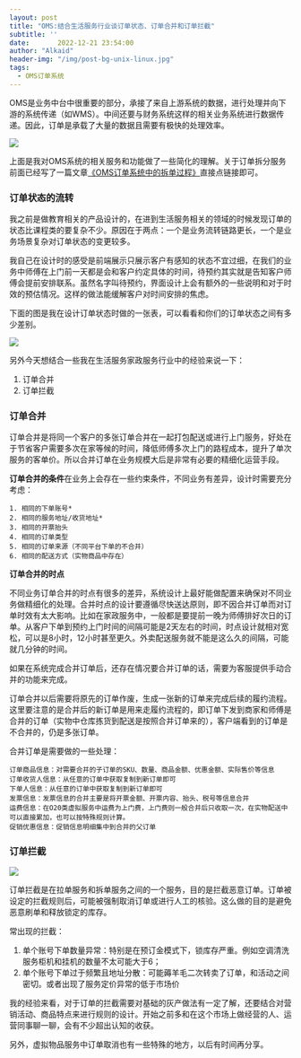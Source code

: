 ```yaml
---
layout: post
title: "OMS:结合生活服务行业谈订单状态、订单合并和订单拦截"
subtitle: ''
date:       2022-12-21 23:54:00
author: "Alkaid"
header-img: "/img/post-bg-unix-linux.jpg"
tags:
  - OMS订单系统
---
```


OMS是业务中台中很重要的部分，承接了来自上游系统的数据，进行处理并向下游的系统传递（如WMS）。中间还要与财务系统这样的相关业务系统进行数据传递。因此，订单是承载了大量的数据且需要有极快的处理效率。

![](https://tva1.sinaimg.cn/large/008vxvgGgy1h9bs1zdnymj30v50gptbh.jpg)

上面是我对OMS系统的相关服务和功能做了一些简化的理解。关于订单拆分服务前面已经写了一篇文章[《OMS订单系统中的拆单过程》](https://www.ifoz.net/2022/12/18/How-to-split-orders-in-OMS/)直接点链接即可。



### 订单状态的流转

我之前是做教育相关的产品设计的，在进到生活服务相关的领域的时候发现订单的状态比课程类的要复杂不少。原因在于两点：一个是业务流转链路更长，一个是业务场景复杂对订单状态的变更较多。

我自己在设计时的感受是前端展示只展示客户有感知的状态不宜过细，在我们的业务中师傅在上门前一天都是会和客户约定具体的时间，待预约其实就是告知客户师傅会提前安排联系。虽然名字叫待预约，界面设计上会有额外的一些说明和对于时效的预估情况。这样的做法能缓解客户对时间安排的焦虑。



下面的图是我在设计订单状态时做的一张表，可以看看和你们的订单状态之间有多少差别。

![](https://tva1.sinaimg.cn/large/008vxvgGgy1h9btf6oijpj30za0u0wls.jpg)



另外今天想结合一些我在生活服务家政服务行业中的经验来说一下：

1. 订单合并
2. 订单拦截



### 订单合并
订单合并是将同一个客户的多张订单合并在一起打包配送或进行上门服务，好处在于节省客户需要多次在家等候的时间，降低师傅多次上门的路程成本，提升了单次服务的客单价。所以合并订单在业务规模大后是非常有必要的精细化运营手段。

**订单合并的条件**在业务上会存在一些约束条件，不同业务有差异，设计时需要充分考虑：

 	1. 相同的下单账号*
 	2. 相同的服务地址/收货地址*
 	3. 相同的开票抬头
 	4. 相同的订单类型
 	5. 相同的订单来源（不同平台下单的不合并）
 	6. 相同的配送方式（实物商品中存在）



**订单合并的时点**

不同业务订单合并的时点有很多的差异，系统设计上最好能做配置来确保对不同业务做精细化的处理。合并时点的设计要遵循尽快送达原则，即不因合并订单而对订单时效有太大影响。比如在家政服务中，一般都是要提前一晚为师傅排好次日的订单。从客户下单到预约上门时间的间隔可能是2天左右的时间，时点设计就相对宽松，可以是8小时，12小时甚至更久。外卖配送服务就不能是这么久的间隔，可能就几分钟的时间。

如果在系统完成合并订单后，还存在情况要合并订单的话，需要为客服提供手动合并的功能来完成。



订单合并以后需要将原先的订单作废，生成一张新的订单来完成后续的履约流程。这里要注意的是合并后的新订单是用来走履约流程的，即订单下发到商家和师傅是合并的订单（实物中仓库拣货到配送是按照合并订单来的），客户端看到的订单是不合并的，仍是多张订单。

合并订单是需要做的一些处理：

	订单商品信息：对需要合并的子订单的SKU、数量、商品金额、优惠金额、实际售价等信息
	订单收货人信息：从任意的订单中获取复制到新订单即可
	下单人信息：从任意的订单中获取复制到新订单即可
	发票信息：发票信息的合并主要是将开票金额、开票内容、抬头、税号等信息合并
	运费信息：在O20类虚拟服务中运费为上门费，上门费则一般合并后只收取一次，在实物配送中可以直接累加，也可以按特殊规则计算。
	促销优惠信息：促销信息明细集中到合并的父订单



### 订单拦截

![](https://tva1.sinaimg.cn/large/008vxvgGgy1h9bsqx0vccj30lz047dg0.jpg)



订单拦截是在拉单服务和拆单服务之间的一个服务，目的是拦截恶意订单。订单被设定的拦截规则后，可能被强制取消订单或进行人工的核验。这么做的目的是避免恶意刷单和释放锁定的库存。

常出现的拦截：

1. 单个账号下单数量异常：特别是在预订金模式下，锁库存严重。例如空调清洗服务柜机和挂机的数量不太可能大于6；
2. 单个账号下单过于频繁且地址分散：可能薅羊毛二次转卖了订单，和活动之间密切。或者出现了服务定价异常的低于市场价

我的经验来看，对于订单的拦截需要对基础的灰产做法有一定了解，还要结合对营销活动、商品特点来进行规则的设计。开始之前多和在这个市场上做经营的人、运营同事聊一聊，会有不少超出认知的收获。



另外，虚拟物品服务中订单取消也有一些特殊的地方，以后有时间再分享。

